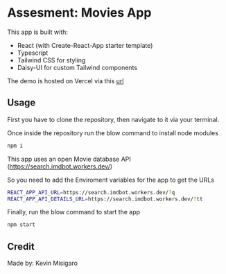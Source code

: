 # Assesment: Movies App

This app is built with:
- React (with Create-React-App starter template)
- Typescript
- Tailwind CSS for styling
- Daisy-UI for custom Tailwind components

The demo is hosted on Vercel via this [url](https://movies-test-app-lyart.vercel.app/)


## Usage

First you have to clone the repository, then navigate to it via your terminal.

Once inside the repository run the blow command to install node modules

```bash
npm i
```
This app uses an open Movie database API (https://search.imdbot.workers.dev/)

So you need to add the Enviroment variables for the app to get the URLs

```bash
REACT_APP_API_URL=https://search.imdbot.workers.dev/?q
REACT_APP_API_DETAILS_URL=https://search.imdbot.workers.dev/?tt
```

Finally, run the blow command to start the app

```bash
npm start
```

## Credit

Made by: Kevin Misigaro
